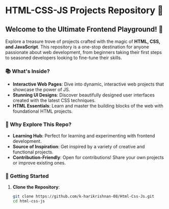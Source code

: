# HTML-CSS-JS Projects Repository 🌟

## Welcome to the Ultimate Frontend Playground! 🎉

Explore a treasure trove of projects crafted with the magic of **HTML, CSS, and JavaScript**. This repository is a one-stop destination for anyone passionate about web development, from beginners taking their first steps to seasoned developers looking to fine-tune their skills.

### 📚 What's Inside?

- **Interactive Web Pages**: Dive into dynamic, interactive web projects that showcase the power of JS.
- **Stunning UI Designs**: Discover beautifully designed user interfaces created with the latest CSS techniques.
- **HTML Essentials**: Learn and master the building blocks of the web with foundational HTML projects.

### 🚀 Why Explore This Repo?

- **Learning Hub**: Perfect for learning and experimenting with frontend development.
- **Source of Inspiration**: Get inspired by a variety of creative and functional projects.
- **Contribution-Friendly**: Open for contributions! Share your own projects or improve existing ones.

### 🔧 Getting Started

1. **Clone the Repository**:
   ```bash
   git clone https://github.com/k-harikrishnan-08/Html-Css-Js.git
   cd html-css-js
